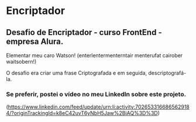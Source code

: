 # Encriptador

## Desafio de Encriptador - curso FrontEnd - empresa Alura.

Elementar meu caro Watson!
(enterlentermenterntair menterufat cairober waitsobern!)

O desafio era criar uma frase Criptografada e em seguida, descriptografá-la.


###  Se preferir, postei o vídeo no meu Linkedln sobre este projeto. 

(https://www.linkedin.com/feed/update/urn:li:activity:7026533166865629184/?originTrackingId=k8eC42uvT6yNbH5Jaw%2BiAQ%3D%3D)
